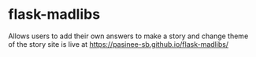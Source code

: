 # flask-madlibs
Allows users to add their own answers to make a story and change theme of the story 
site is live at https://pasinee-sb.github.io/flask-madlibs/
